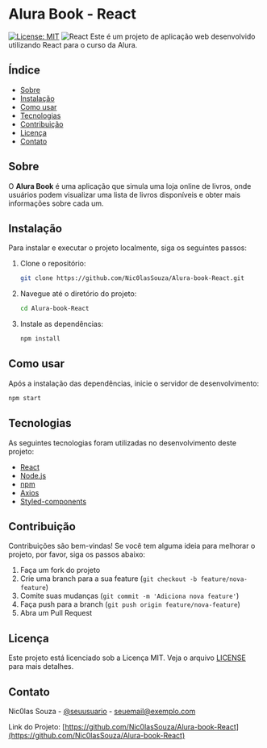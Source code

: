 # Alura Book - React

[![License: MIT](https://img.shields.io/badge/License-MIT-blue.svg)](LICENSE)
![React](https://img.shields.io/badge/React-v17.0.2-61DAFB)
Este é um projeto de aplicação web desenvolvido utilizando React para o curso da Alura.

## Índice

- [Sobre](#sobre)
- [Instalação](#instalação)
- [Como usar](#como-usar)
- [Tecnologias](#tecnologias)
- [Contribuição](#contribuição)
- [Licença](#licença)
- [Contato](#contato)

## Sobre

O **Alura Book** é uma aplicação que simula uma loja online de livros, onde usuários podem visualizar uma lista de livros disponíveis e obter mais informações sobre cada um.

## Instalação

Para instalar e executar o projeto localmente, siga os seguintes passos:

1. Clone o repositório:
    ```sh
    git clone https://github.com/Nic0lasSouza/Alura-book-React.git
    ```
2. Navegue até o diretório do projeto:
    ```sh
    cd Alura-book-React
    ```
3. Instale as dependências:
    ```sh
    npm install
    ```

## Como usar

Após a instalação das dependências, inicie o servidor de desenvolvimento:

```sh
npm start
```

## Tecnologias

As seguintes tecnologias foram utilizadas no desenvolvimento deste projeto:

- [React](https://reactjs.org/)
- [Node.js](https://nodejs.org/)
- [npm](https://www.npmjs.com/)
- [Axios](https://axios-http.com/)
- [Styled-components](https://styled-components.com/)

## Contribuição

Contribuições são bem-vindas! Se você tem alguma ideia para melhorar o projeto, por favor, siga os passos abaixo:

1. Faça um fork do projeto
2. Crie uma branch para a sua feature (`git checkout -b feature/nova-feature`)
3. Comite suas mudanças (`git commit -m 'Adiciona nova feature'`)
4. Faça push para a branch (`git push origin feature/nova-feature`)
5. Abra um Pull Request

## Licença

Este projeto está licenciado sob a Licença MIT. Veja o arquivo [LICENSE](LICENSE) para mais detalhes.

## Contato

Nic0las Souza - [@seuusuario](https://twitter.com/seuusuario) - seuemail@exemplo.com

Link do Projeto: [https://github.com/Nic0lasSouza/Alura-book-React](https://github.com/Nic0lasSouza/Alura-book-React)
